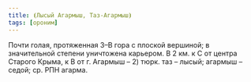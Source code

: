 ```yaml
---
title: ⦗Лысый Агармыш, Таз-Агармыш⦘
tags: [ороним]
---
```


Почти голая, протяженная З–В гора с плоской вершиной; в значительной степени
уничтожена карьером. В 2 км. к С от центра Старого Крыма, к В от г. Агармыш – 2)
тюрк. таз – лысый; агармыш – седой; ср. РПН агарма.
